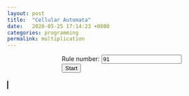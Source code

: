 ```yaml
---
layout: post
title:  "Cellular Automata"
date:   2020-05-25 17:14:23 +0800
categories: programming 
permalink: multiplication
---
```



  <head>
    <meta charset="utf-8"/>
    <title>Canvas tutorial</title>
    <script src="{{ base.url | prepend: site.url }}/assets/cellularautomata.js"></script>
    <style type="text/css">
      canvas { border: 1px solid black; }
    </style>
  </head>
  <body onload="draw();">
    <div style="width: 50%; margin: 0 auto;">
      <div style="width: 300px;">
        <label>Rule number:</label>
        <input id="ruleNumberInput" type="number" value="91">
      </div>
      <!--
      <div>
        <label>Cell Width (px):</label>
        <input type="number">
      </div>
      -->
      <div>
        <button id="startButton" type="button" onclick="buttonClick()">Start</button>
      </div>
      <div style="height: 20px;">
      </div>
    </div>
    <div id="canvasContainer">
      <canvas id="tutorial" width="740" height="740"></canvas>
    </div>
  </body>


